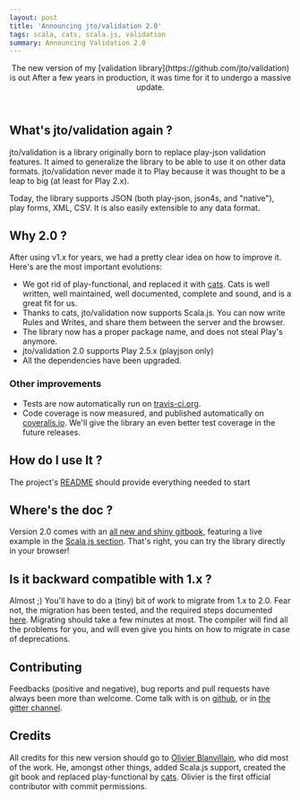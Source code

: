 ```yaml
---
layout: post
title: 'Announcing jto/validation 2.0'
tags: scala, cats, scala.js, validation
summary: Announcing Validation 2.0
---
```


<header>
The new version of my [validation library](https://github.com/jto/validation) is out After a few years in production, it was time for it to undergo a massive update.
</header>

## What's jto/validation again ?

jto/validation is a library originally born to replace play-json validation features. It aimed to generalize the library to be able to use it on other data formats. jto/validation never made it to Play because it was thought to be a leap to big (at least for Play 2.x).

Today, the library supports JSON (both play-json, json4s, and "native"), play forms, XML, CSV. It is also easily extensible to any data format.

## Why 2.0 ?

After using v1.x for years, we had a pretty clear idea on how to improve it. Here's are the most important evolutions:

- We got rid of play-functional, and replaced it with [cats](https://github.com/typelevel/cats). Cats is well written, well maintained, well documented, complete and sound, and is a great fit for us.
- Thanks to cats, jto/validation now supports Scala.js. You can now write Rules and Writes, and share them between the server and the browser.
- The library now has a proper package name, and does not steal Play's anymore.
- jto/validation 2.0 supports Play 2.5.x (playjson only)
- All the dependencies have been upgraded.

### Other improvements

- Tests are now automatically run on [travis-ci.org](https://travis-ci.org/jto/validation).
- Code coverage is now measured, and published automatically on [coveralls.io](https://coveralls.io/github/jto/validation). We'll give the library an even better test coverage in the future releases.


## How do I use It ?

The project's [README](https://github.com/jto/validation/blob/master/README.md) should provide everything needed to start

## Where's the doc ?

Version 2.0 comes with an [all new and shiny gitbook](http://jto.github.io/validation/docs/book/), featuring a live example in the [Scala.js section](http://jto.github.io/validation/docs/book/ScalaJsValidation.html). That's right, you can try the library directly in your browser!

## Is it backward compatible with 1.x ?

Almost ;) You'll have to do a (tiny) bit of work to migrate from 1.x to 2.0. Fear not, the migration has been tested, and the required steps documented [here](http://jto.github.io/validation/docs/book/V2MigrationGuide.html). Migrating should take a few minutes at most. The compiler will find all the problems for you, and will even give you hints on how to migrate in case of deprecations.

## Contributing

Feedbacks (positive and negative), bug reports and pull requests have always been more than welcome. Come talk with is on [github](https://github.com/jto/validation), or in [the gitter channel](https://gitter.im/jto/validation).

## Credits

All credits for this new version should go to [Olivier Blanvillain](https://github.com/OlivierBlanvillain), who did most of the work. He, amongst other things, added Scala.js support, created the git book and replaced play-functional by [cats](https://github.com/typelevel/cats). Olivier is the first official contributor with commit permissions.
